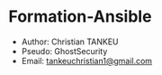 # Formation-Ansible
- Author: Christian TANKEU
- Pseudo: GhostSecurity
- Email: tankeuchristian1@gmail.com


